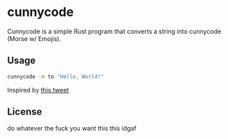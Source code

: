 # cunnycode

Cunnycode is a simple Rust program that converts a string into cunnycode (Morse w/ Emojis).

## Usage

```sh
cunnycode -m to "Hello, World!"

```

Inspired by [this tweet](https://x.com/SethC1995/status/1839472034721456176)

## License

do whatever the fuck you want this this idgaf
